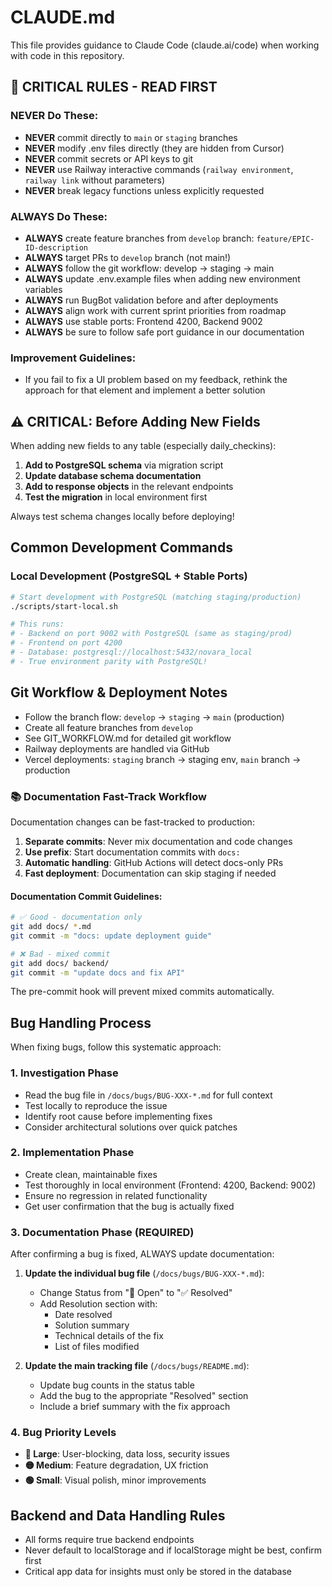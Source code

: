 # CLAUDE.md

This file provides guidance to Claude Code (claude.ai/code) when working with code in this repository.

## 🚨 CRITICAL RULES - READ FIRST

### NEVER Do These:
- **NEVER** commit directly to `main` or `staging` branches
- **NEVER** modify .env files directly (they are hidden from Cursor)
- **NEVER** commit secrets or API keys to git
- **NEVER** use Railway interactive commands (`railway environment`, `railway link` without parameters)
- **NEVER** break legacy functions unless explicitly requested

### ALWAYS Do These:
- **ALWAYS** create feature branches from `develop` branch: `feature/EPIC-ID-description`
- **ALWAYS** target PRs to `develop` branch (not main!)
- **ALWAYS** follow the git workflow: develop → staging → main
- **ALWAYS** update .env.example files when adding new environment variables
- **ALWAYS** run BugBot validation before and after deployments
- **ALWAYS** align work with current sprint priorities from roadmap
- **ALWAYS** use stable ports: Frontend 4200, Backend 9002
- **ALWAYS** be sure to follow safe port guidance in our documentation

### Improvement Guidelines:
- If you fail to fix a UI problem based on my feedback, rethink the approach for that element and implement a better solution

## ⚠️ CRITICAL: Before Adding New Fields

When adding new fields to any table (especially daily_checkins):
1. **Add to PostgreSQL schema** via migration script
2. **Update database schema documentation**
3. **Add to response objects** in the relevant endpoints
4. **Test the migration** in local environment first

Always test schema changes locally before deploying!

## Common Development Commands

### Local Development (PostgreSQL + Stable Ports)
```bash
# Start development with PostgreSQL (matching staging/production)
./scripts/start-local.sh

# This runs:
# - Backend on port 9002 with PostgreSQL (same as staging/prod)
# - Frontend on port 4200
# - Database: postgresql://localhost:5432/novara_local
# - True environment parity with PostgreSQL!
```

## Git Workflow & Deployment Notes
- Follow the branch flow: `develop` → `staging` → `main` (production)
- Create all feature branches from `develop`
- See GIT_WORKFLOW.md for detailed git workflow
- Railway deployments are handled via GitHub
- Vercel deployments: `staging` branch → staging env, `main` branch → production

### 📚 Documentation Fast-Track Workflow
Documentation changes can be fast-tracked to production:
1. **Separate commits**: Never mix documentation and code changes
2. **Use prefix**: Start documentation commits with `docs:`
3. **Automatic handling**: GitHub Actions will detect docs-only PRs
4. **Fast deployment**: Documentation can skip staging if needed

#### Documentation Commit Guidelines:
```bash
# ✅ Good - documentation only
git add docs/ *.md
git commit -m "docs: update deployment guide"

# ❌ Bad - mixed commit
git add docs/ backend/
git commit -m "update docs and fix API"
```

The pre-commit hook will prevent mixed commits automatically.

## Bug Handling Process

When fixing bugs, follow this systematic approach:

### 1. Investigation Phase
- Read the bug file in `/docs/bugs/BUG-XXX-*.md` for full context
- Test locally to reproduce the issue
- Identify root cause before implementing fixes
- Consider architectural solutions over quick patches

### 2. Implementation Phase
- Create clean, maintainable fixes
- Test thoroughly in local environment (Frontend: 4200, Backend: 9002)
- Ensure no regression in related functionality
- Get user confirmation that the bug is actually fixed

### 3. Documentation Phase (REQUIRED)
After confirming a bug is fixed, ALWAYS update documentation:

1. **Update the individual bug file** (`/docs/bugs/BUG-XXX-*.md`):
   - Change Status from "🔄 Open" to "✅ Resolved"
   - Add Resolution section with:
     - Date resolved
     - Solution summary
     - Technical details of the fix
     - List of files modified
   
2. **Update the main tracking file** (`/docs/bugs/README.md`):
   - Update bug counts in the status table
   - Add the bug to the appropriate "Resolved" section
   - Include a brief summary with the fix approach

### 4. Bug Priority Levels
- **🔴 Large**: User-blocking, data loss, security issues
- **🟡 Medium**: Feature degradation, UX friction
- **🟢 Small**: Visual polish, minor improvements

## Backend and Data Handling Rules
- All forms require true backend endpoints
- Never default to localStorage and if localStorage might be best, confirm first
- Critical app data for insights must only be stored in the database